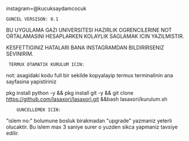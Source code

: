 instagram=@kucuksaydamcocuk

    GUNCEL VERSISON: 0.1

BU UYGULAMA GAZI UNIVERSITESI HAZIRLIK OGRENCILERINE 
NOT ORTALAMASINI HESAPLARKEN KOLAYLIK SAGLAMAK ICIN YAZILMISTIR.

KESFETTIGINIZ HATALARI BANA INSTAGRAMDAN
BILDIRIRSENIZ SEVINIRIM.



     TERMUX OTAMATIK KURULUM ICIN:

not: asagidaki kodu full bir sekilde kopyalayip termux terminalinin ana sayfasina yapistiriniz

pkg install python -y && pkg install git -y && git clone https://github.com/lasaxori/lasaxori.git &&bash lasaxori/kurulum.sh




        GUNCELLEMEK ICIN:

"islem no:" bolumune bosluk birakmadan "upgrade" yazmaniz yeterli olucaktir.
Bu islem max 3 saniye surer o yuzden sikca yapmaniz tavsiye edilir.